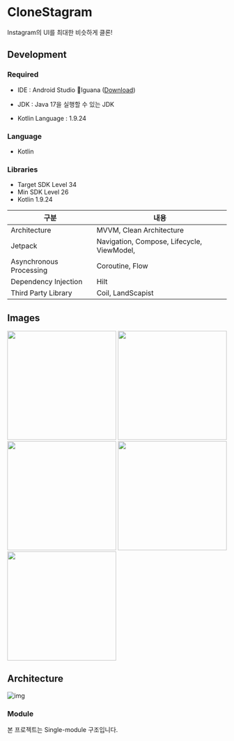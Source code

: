 # CloneStagram

Instagram의 UI를 최대한 비슷하게 클론!

## Development

### Required

- IDE : Android Studio Iguana ([Download](https://developer.android.com/studio))
- JDK : Java 17을 실행할 수 있는 JDK

- Kotlin Language : 1.9.24

### Language

- Kotlin

### Libraries

+ Target SDK Level 34
+ Min SDK Level 26
+ Kotlin 1.9.24

| 구분                      | 내용|
|-------------------------| --|
| Architecture            | MVVM, Clean Architecture|
| Jetpack                 | Navigation, Compose, Lifecycle, ViewModel,|
| Asynchronous Processing | Coroutine, Flow|
| Dependency Injection    | Hilt|
| Third Party Library     | Coil, LandScapist|

## Images

<img src="https://github.com/user-attachments/assets/2c27fc57-f6bc-4ace-a702-e22ba284c8c1" width="250" />
<img src="https://github.com/user-attachments/assets/61cee10f-8028-4e06-8c72-2bacc81e7efa" width="250" />
<img src="https://github.com/user-attachments/assets/dcd62eda-6033-4391-b76b-6dfe4ab6a471" width="250" />
<img src="https://github.com/user-attachments/assets/e77c4915-ea01-4d34-a60a-ef4790736e9b" width="250" />
<img src="https://github.com/user-attachments/assets/42e0d1c5-f4db-4035-81d0-f17a4d12096f" width="250" />


## Architecture

![img](https://lh6.googleusercontent.com/jIm6sL0mqukk0OROYyStYNsBulEFLZki-z2Y9OD73K-cpvEre-VP1wmdSC-bDpNJrGdhB4bOZbABRspBcn4FJCtJs4uQKKwWesOdThS-B75HwnCdTCqEKXAClxOimOtIu9WbabaP_Mpel6dDpLSSQVk)

### Module

본 프로젝트는 Single-module 구조입니다.

